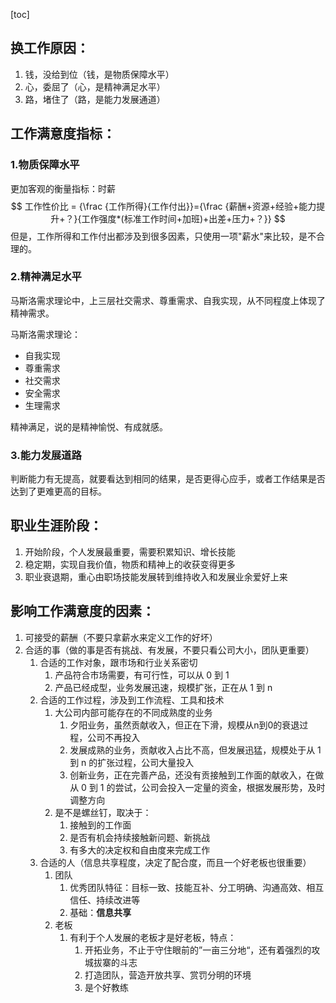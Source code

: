 [toc]

## 换工作原因：

1. 钱，没给到位（钱，是物质保障水平）
2. 心，委屈了（心，是精神满足水平）
3. 路，堵住了（路，是能力发展通道）



## 工作满意度指标：

### 1.物质保障水平

更加客观的衡量指标：时薪
$$
工作性价比 = {\frac {工作所得}{工作付出}}={\frac {薪酬+资源+经验+能力提升+？}{工作强度*(标准工作时间+加班)+出差+压力+？}}
$$
但是，工作所得和工作付出都涉及到很多因素，只使用一项"薪水"来比较，是不合理的。

### 2.精神满足水平

马斯洛需求理论中，上三层社交需求、尊重需求、自我实现，从不同程度上体现了精神需求。

马斯洛需求理论：

- 自我实现
- 尊重需求
- 社交需求
- 安全需求
- 生理需求

精神满足，说的是精神愉悦、有成就感。

### 3.能力发展道路

判断能力有无提高，就要看达到相同的结果，是否更得心应手，或者工作结果是否达到了更难更高的目标。



## 职业生涯阶段：

1. 开始阶段，个人发展最重要，需要积累知识、增长技能
2. 稳定期，实现自我价值，物质和精神上的收获变得更多
3. 职业衰退期，重心由职场技能发展转到维持收入和发展业余爱好上来



## 影响工作满意度的因素：

1. 可接受的薪酬（不要只拿薪水来定义工作的好坏）
2. 合适的事（做的事是否有挑战、有发展，不要只看公司大小，团队更重要）
   1. 合适的工作对象，跟市场和行业关系密切
      1. 产品符合市场需要，有可行性，可以从 0 到 1
      2. 产品已经成型，业务发展迅速，规模扩张，正在从 1 到 n
   2. 合适的工作过程，涉及到工作流程、工具和技术
      1. 大公司内部可能存在的不同成熟度的业务
         1. 夕阳业务，虽然贡献收入，但正在下滑，规模从n到0的衰退过程，公司不再投入
         2. 发展成熟的业务，贡献收入占比不高，但发展迅猛，规模处于从 1 到 n 的扩张过程，公司大量投入
         3. 创新业务，正在完善产品，还没有贡接触到工作面的献收入，在做从 0 到 1 的尝试，公司会投入一定量的资金，根据发展形势，及时调整方向
      2. 是不是螺丝钉，取决于：
         1. 接触到的工作面
         2. 是否有机会持续接触新问题、新挑战
         3. 有多大的决定权和自由度来完成工作
   3. 合适的人（信息共享程度，决定了配合度，而且一个好老板也很重要）
      1. 团队
         1. 优秀团队特征：目标一致、技能互补、分工明确、沟通高效、相互信任、持续改进等
         2. 基础：**信息共享**
      2. 老板
         1. 有利于个人发展的老板才是好老板，特点：
            1. 开拓业务，不止于守住眼前的”一亩三分地“，还有着强烈的攻城拔寨的斗志
            2. 打造团队，营造开放共享、赏罚分明的环境
            3. 是个好教练


